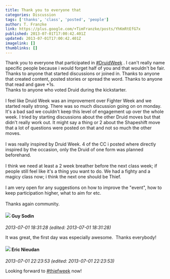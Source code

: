 ```yaml
---
title: Thank you to everyone that
categories: Discussion
tags: ['thanks', 'class', 'posted', 'people']
author: T. Franzke
link: https://plus.google.com/+TimFranzke/posts/YhKmRtEfG7x
published: 2013-07-01T17:00:42.401Z
updated: 2013-07-01T17:00:42.401Z
imagelink: []
thumblinks: []
---
```


Thank you to everyone that participated in  <a rel="nofollow" class="ot-hashtag" href="https://plus.google.com/s/%23DruidWeek/posts">#DruidWeek</a> . I can&#39;t really name specific people because i would forget half of you and that wouldn&#39;t be fair. Thanks to anyone that started discussions or joined in. Thanks to anyone that created content, posted stories or spread the word. Thanks to anyone that read and gave +1s. <br />Thanks to anyone who voted Druid during the kickstarter. <br /><br />I feel like Druid Week was an improvement over Fighter Week and we started really strong. There was so much discussion going on on monday. It&#39;s a bad sad we couldn&#39;t keep this level of engagement up over the whole week. I tried by starting discussions about the other Druid moves but that didn&#39;t really work out. It might say a thing or 2 about the Shapeshift move that a lot of questions were posted on that and not so much the other moves.<br /><br />I was really inspired by Druid Week. 4 of the CC i posted where directly inspired by the occasion, only the Druid of one form was planned beforehand. <br /><br />I think we need at least a 2 week breather before the next class week; if people still feel like it&#39;s a thing you want to do. We had a fighty and a magicy class now; i think the next one should be Thief.<br /><br />I am very open for any suggestions on how to improve the &quot;event&quot;, how to keep participation higher, what to aim for etc. <br /><br />Thanks again community. 
<div id='comment z13bsh2qsuqhddjxx04chrfb3r3xupugn5o'>
  <h4><img src='{{site.baseurl}}//images/avatars/108941275253004747705_photo.jpg'> Guy Sodin</h4>
      <p><cite>2013-07-01 18:31:28 (edited: 2013-07-01 18:31:28)</cite></p>
        <p>It was great, the first day was especially awesome.  Thanks everybody!</p>
</div>
        

<div id='comment z13bsh2qsuqhddjxx04chrfb3r3xupugn5o'>
  <h4><img src='{{site.baseurl}}//images/avatars/112928858730524882505_photo.jpg'> Eric Nieudan</h4>
      <p><cite>2013-07-01 22:23:53 (edited: 2013-07-01 22:23:53)</cite></p>
        <p>Looking forward to <a rel="nofollow" class="ot-hashtag" href="https://plus.google.com/s/%23thiefweek/posts">#thiefweek</a> now!</p>
</div>
        